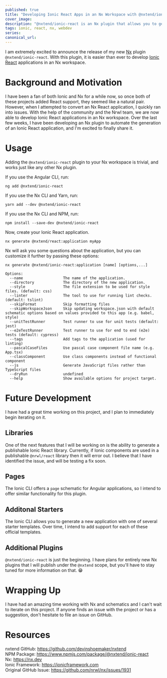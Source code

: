 ```yaml
---
published: true
title: "Developing Ionic React Apps in an Nx Workspace with @nxtend/ionic-react"
cover_image:
description: "@nxtend/ionic-react is an Nx plugin that allows you to generate Ionic React applications in an Nx workspace"
tags: ionic, react, nx, webdev
series:
canonical_url:
---
```


I am extremely excited to announce the release of my new [Nx](https://nx.dev) plugin `@nxtend/ionic-react`. With this plugin, it is easier than ever to develop [Ionic React](https://ionicframework.com/docs/react/your-first-app) applications in an Nx workspace.

# Background and Motivation

I have been a fan of both Ionic and Nx for a while now, so once both of these projects added React support, they seemed like a natural pair. However, when I attempted to convert an Nx React application, I quickly ran into issues. With the help of the community and the Nrwl team, we are now able to develop Ionic React applications in an Nx workspace. Over the last few weeks, I have been developing an Nx plugin to automate the generation of an Ionic React application, and I'm excited to finally share it.

# Usage

Adding the `@nxtend/ionic-react` plugin to your Nx workspace is trivial, and works just like any other Nx plugin.

If you use the Angular CLI, run:

```
ng add @nxtend/ionic-react
```

If you use the Nx CLI and Yarn, run:

```
yarn add --dev @nxtend/ionic-react
```

If you use the Nx CLI and NPM, run:

```
npm install --save-dev @nxtend/ionic-react
```

Now, create your Ionic React application.

```
nx generate @nxtend/react:application myApp
```

Nx will ask you some questions about the application, but you can customize it further by passing these options:

```
nx generate @nxtend/ionic-react:application [name] [options,...]

Options:
  --name                  The name of the application.
  --directory             The directory of the new application.
  --style                 The file extension to be used for style files. (default: css)
  --linter                The tool to use for running lint checks. (default: tslint)
  --skipFormat            Skip formatting files
  --skipWorkspaceJson     Skip updating workspace.json with default schematic options based on values provided to this app (e.g. babel, style)
  --unitTestRunner        Test runner to use for unit tests (default: jest)
  --e2eTestRunner         Test runner to use for end to end (e2e) tests (default: cypress)
  --tags                  Add tags to the application (used for linting)
  --pascalCaseFiles       Use pascal case component file name (e.g. App.tsx)
  --classComponent        Use class components instead of functional component
  --js                    Generate JavaScript files rather than TypeScript files
  --dryRun                undefined
  --help                  Show available options for project target.
```

# Future Development

I have had a great time working on this project, and I plan to immediately begin iterating on it.

## Libraries

One of the next features that I will be working on is the ability to generate a publishable Ionic React library. Currently, if Ionic components are used in a publishable `@nrwl/react` library then it will error out. I believe that I have identified the issue, and will be testing a fix soon.

## Pages

The Ionic CLI offers a `page` schematic for Angular applications, so I intend to offer similar functionality for this plugin.

## Additonal Starters

The Ionic CLI allows you to generate a new application with one of several starter templates. Over time, I intend to add support for each of these official templates.

## Additional Plugins

`@nxtend/ionic-react` is just the beginning. I have plans for entirely new Nx plugins that I will publish under the `@nxtend` scope, but you'll have to stay tuned for more information on that. 😁

# Wrapping Up

I have had an amazing time working with Nx and schematics and I can't wait to iterate on this project. If anyone finds an issue with the project or has a suggestion, don't hesitate to file an issue on GitHub.

# Resources

nxtend GitHub: https://github.com/devinshoemaker/nxtend<br>
NPM Package: https://www.npmjs.com/package/@nxtend/ionic-react<br>
Nx: https://nx.dev<br>
Ionic Framework: https://ionicframework.com<br>
Original GitHub Issue: https://github.com/nrwl/nx/issues/1931
